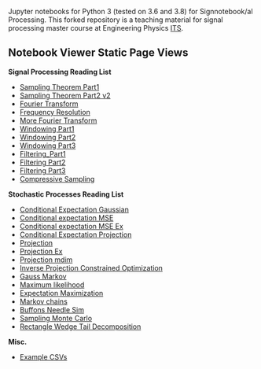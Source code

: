 Jupyter notebooks for Python 3 (tested on 3.6 and 3.8) for Signnotebook/al
Processing. This forked repository is a teaching material for 
signal processing master course at Engineering Physics [ITS](https://www.its.ac.id).

Notebook Viewer Static Page Views
-----------------------------------

**Signal Processing Reading List**

- [Sampling Theorem Part1](http://nbviewer.ipython.org/github/bagustris/Python-for-Signal-Processing/blob/master/notebook/Sampling_Theorem.ipynb)
- [Sampling Theorem Part2 v2](http://nbviewer.ipython.org/github/bagustris/Python-for-Signal-Processing/blob/master/notebook/Sampling_Theorem_Part_2_v2.ipynb)
- [Fourier Transform](http://nbviewer.ipython.org/github/bagustris/Python-for-Signal-Processing/blob/master/notebook/Fourier_Transform.ipynb)
- [Frequency Resolution](http://nbviewer.ipython.org/github/bagustris/Python-for-Signal-Processing/blob/master/notebook/Frequency_Resolution.ipynb)
- [More Fourier Transform](http://nbviewer.ipython.org/github/bagustris/Python-for-Signal-Processing/blob/master/notebook/More_Fourier_Transform.ipynb)
- [Windowing Part1](http://nbviewer.ipython.org/github/bagustris/Python-for-Signal-Processing/blob/master/notebook/Windowing_Part1.ipynb)
- [Windowing Part2](http://nbviewer.ipython.org/github/bagustris/Python-for-Signal-Processing/blob/master/notebook/Windowing_Part2.ipynb)
- [Windowing Part3](http://nbviewer.ipython.org/github/bagustris/Python-for-Signal-Processing/blob/master/notebook/Windowing_Part3.ipynb)
- [Filtering_Part1](http://nbviewer.ipython.org/github/bagustris/Python-for-Signal-Processing/blob/master/notebook/Filtering_Part1.ipynb)
- [Filtering Part2](http://nbviewer.ipython.org/github/bagustris/Python-for-Signal-Processing/blob/master/notebook/Filtering_Part2.ipynb)
- [Filtering Part3](http://nbviewer.ipython.org/github/bagustris/Python-for-Signal-Processing/blob/master/notebook/Filtering_Part3.ipynb)
- [Compressive Sampling](http://nbviewer.ipython.org/github/bagustris/Python-for-Signal-Processing/blob/master/notebook/Compressive_Sampling.ipynb)

**Stochastic Processes Reading List**

- [Conditional Expectation Gaussian](http://nbviewer.ipython.org/github/bagustris/Python-for-Signal-Processing/blob/master/notebook/Conditional_Expectation_Gaussian.ipynb)
- [Conditional expectation MSE](http://nbviewer.ipython.org/github/bagustris/Python-for-Signal-Processing/blob/master/notebook/Conditional_expectation_MSE.ipynb)
- [Conditional expectation MSE Ex](http://nbviewer.ipython.org/github/bagustris/Python-for-Signal-Processing/blob/master/notebook/Conditional_expectation_MSE_Ex.ipynb)
- [Conditional Expectation Projection](http://nbviewer.ipython.org/github/bagustris/Python-for-Signal-Processing/blob/master/notebook/Conditional_Expectation_Projection.ipynb)
- [Projection](http://nbviewer.ipython.org/github/bagustris/Python-for-Signal-Processing/blob/master/notebook/Projection.ipynb)
- [Projection Ex](http://nbviewer.ipython.org/github/bagustris/Python-for-Signal-Processing/blob/master/notebook/Projection_Ex.ipynb)
- [Projection mdim](http://nbviewer.ipython.org/github/bagustris/Python-for-Signal-Processing/blob/master/notebook/Projection_mdim.ipynb)
- [Inverse Projection Constrained Optimization](http://nbviewer.ipython.org/github/bagustris/Python-for-Signal-Processing/blob/master/notebook/Inverse_Projection_Constrained_Optimization.ipynb)
- [Gauss Markov](http://nbviewer.ipython.org/github/bagustris/Python-for-Signal-Processing/blob/master/notebook/Gauss_Markov.ipynb)
- [Maximum likelihood](http://nbviewer.ipython.org/github/bagustris/Python-for-Signal-Processing/blob/master/notebook/Maximum_likelihood.ipynb)
- [Expectation Maximization](http://nbviewer.ipython.org/github/bagustris/Python-for-Signal-Processing/blob/master/notebook/Expectation_Maximization.ipynb)
- [Markov chains](http://nbviewer.ipython.org/github/bagustris/Python-for-Signal-Processing/blob/master/notebook/Markov_chains.ipynb)
- [Buffons Needle Sim](http://nbviewer.ipython.org/github/bagustris/Python-for-Signal-Processing/blob/master/notebook/Buffons_Needle_Sim.ipynb)
- [Sampling Monte Carlo](http://nbviewer.ipython.org/github/bagustris/Python-for-Signal-Processing/blob/master/notebook/Sampling_Monte_Carlo.ipynb)
- [Rectangle Wedge Tail Decomposition](http://nbviewer.ipython.org/github/bagustris/Python-for-Signal-Processing/blob/master/notebook/Rectangle_Wedge_Tail_Decomposition.ipynb)

**Misc.**

- [Example CSVs](http://nbviewer.ipython.org/github/bagustris/Python-for-Signal-Processing/blob/master/notebook/Example_CSVs.ipynb)
